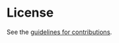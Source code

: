 # License

See the
[guidelines for contributions](https://github.com/chris-wood/key-consitency/blob/master/CONTRIBUTING.md).
